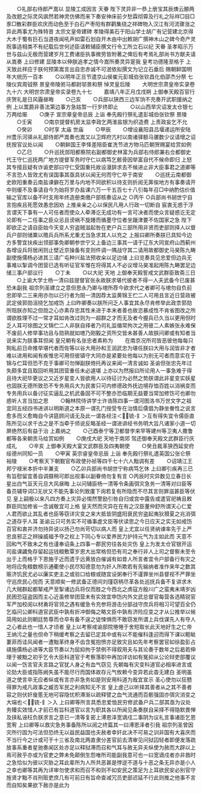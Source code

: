 <!-- { "loadSidebar": true } -->
　　○礼部右侍郎严嵩以  显陵工成因言  天眷  陛下灵异非一恭上册宝其辰燠云酿两及改题之际灵风飒然若神灵仿佛而来下奏安神床前夕愁霖彻霄及行礼之际祥□目□豕□散彩群臣欢庆而动色至于白石产枣阳有群鹳集绕之祥碑物入汉江有河流骤涨之异此两事尤为殊特昔  太宗文皇帝建碑  孝陵得美石于阳山学士胡广有记营建北京得大木于蜀有巨石当道夜闻吼声如雷石划自开木由中出敕胡广撰神木山之碑今奇产灵贶事适相类不有纪载后世何述臣请敕辅臣撰文行令工所立石以纪  天眷  圣孝昭示万世与兹山无极而营建岁月工费诸臣执事微劳皆附著之俾后有考焉礼部尚书方献夫请从嵩奏  上曰修建  显陵本以伸朕追孝之情今嵩所奏灵异寔我  皇考功德隆至格于  上天致此祥应于朕何预第嵩言出自忠赤诚不可泯依拟撰文为记立石垂后  赐朝鲜国明年大统历一百本
　　○以明年正旦节遣京山侯崔元彭城伯张钦昌化伯邵杰分祭  七陵仪宾周钺祭  景皇帝陵驸马都尉邬景和祭  悼灵皇后陵
　　大明世宗肃皇帝实录卷九十六
大明世宗肃皇帝实录卷九十七
　　嘉靖八年正月戊戌朔  上御奉天殿百官行庆贺礼是日风霾昼晦
　　○己亥
　　○兵部以狭西三边军饷不充奏开武职援纳之例  上以鬻爵非善法第边事方急姑暂一行岁终即止
　　○以山西旱灾诏发太仓银七万两给赈
　　○庚子  宣宗章皇帝忌辰  上诣  奉先殿行祭礼遣彭城伯张钦祭  景陵
　　○壬寅
　　○南京提督机房太监李政乞两淮盐银为织造费  上责政妄乞不允
　　○癸卯
　　○时享  太庙  世庙
　　○甲辰
　　○增设襄阳县吕堰递运所安陆州豊乐河驿从礼部侍郎严嵩奏也嵩又以卫辉府亢村以南诸驿额马骡数少议请增之诏抚按官议处以闻
　　○朝鲜国王李怿差陪臣崔洗节进方物马匹朝贺赐宴给赏如例
　　○乙巳
　　○升巡抚郧阳都察院右副都御史林富为兵部右侍郎兼右佥都御史代王守仁巡抚两广地方提督军务时守仁以病笃乞骸骨因举富自代不候命即归  上怒其专擅且疑有诈谕吏部曰守仁受国重托故设漫辞求去不候进止非大臣事君之道卿等不言恐人皆效尤有误国事其亟具状以闻无何而守仁卒于南安
　　○巡抚云南都御史欧阳重奏云南盐课僻在万里与内地不同欲积以待支则折阅无筭俟地方有事奏请开中则缓不及事请自今为始将岁办盐课六万一千五百七十八引每年召□中纳酌估价值输之官库以备不时支用年终造册类缴户部核奏诏从之
○丙午
○兵部尚书胡世宁自言抱疾且死愿效愚忠因劝  上推亲亲之心以保民凡用人行政一切断自  宸衷无惑于浮言谓天下事有一人可任者而使众人牵滞讫无成功有一言可决者而使众言疑惑讫无定论即有一二任事之臣众忌且谤祸不旋踵而循墨守位者坐躐津要不佐国家之急  陛下即欲正之请自臣始今天变人穷盗贼滋起咎在吏户兵三部所用非贤而吏部则择人以督兵户部则储粟以赡兵兵所系尤重尤当急求其人以充之  上报曰卿所奏朕已具知今边方多警宜扶疾出领部事免卿朝参世宁又上备边三事其一请于辽东大同宣府山西蓟州各增设兵将居闲则止壁近京操备有变则件调一隅战守其二请用故都御史马昊陈九畴副使施儒杨必进其三请广屯种兴盐法预收籴以足边储  上曰览奏具见忠爱但边兵无事难以掣调今团营已选有听征官军惟在将得其人不必议增马昊准起用陈九畴罢足边储三事户部议行
　　○丁未
　　○以大祀  天地  上御奉天殿誓戒文武群臣致斋三日
　　○上谕大学士杨一清曰兹提督官张永故朕求堪代彼者不得一人夫武备今已废甚恐未副我  祖宗列圣建立之意但思永乃卿与璁所荐今欲求代之者卿可与璁勿自负前忠即举二三来用亦勿以已行者为阻一清因荐太监黄锦王伫二人可用且言近日营政被武定侯郭勋沮挠乞加戒饬  上曰昨卿奏以朕所问乏人事宜其永尽肯修举此政柰郭勋所阻朕亦知之但勋之心亦素存忠其性未进于本末者善也故恣暴成性不肯省图改之所谓欲胜理不过一常才耳如肯改过则为一超群之才而无及者今握兵已久当以更用但时乏人耳可徐图之又锦伫二人非朕自择者乃司礼监循常拘次之用彼二人素嫉张永难保不废前人修举事功且与勋熟就如璁乃刚毅之资所交皆未甚善人故朕问卿或有知者当说来实为朕事耳但闻  皇兄朝有名张忠者素称为
　　在南京况所司皆恶彼他每每只狥私前日命推举堪代者而佐等以谷大用孙和王润武忠为堪任朕曰大用与润皆非才者难以进用和闻有疾惟忠可用但彼镇守大同亦是紧要处他每以为别无可者而意实在于锦与伫耳但恐不克于事卿可勿惮副朕倚托再议来闻一清言诚如  圣谕但张忠先年过失颇多宜且取回听用其团营重任未必遽堪  上亦以为然报曰所论用人一事急难于得且待大祀毕更议之又近岁星变人皆欲用人以待征讨为必然之势朕谓此非星变实妖星也固朕无德所致恐不专务用兵大为民害只可内修德政外抚边境存恤百姓以消祸变而专务用兵以备讨征实逼乱之机武备固不可不整亦恐临期无益要当常加修饬可也卿勿惑听人言当加之思
　　○翰林院侍讲学士许诰陈四事一谓河图洛书万世文字之祖宜同五经四书进讲以明斯道之本原一谓孔门授受专在治情后儒倡为静坐餋性之说言愈多而义愈晦自今讲筵顾问请无及此一谓各经注＜锍-釒＞互有得失宜令儒臣直陈所见以求千古之是不当牵于师说反略圣经一谓进讲经书务明大旨凡诸家小道一切屏绝然后有益于治  上嘉纳之
　　○己酉泰宁等卫都督孛来罕等建州等卫夷人撒鲁都等各来朝贡马给赏如例
　　○庚戌大祀  天地于南郊  驾还御奉天殿文武群臣行庆成礼
　　○辛亥  上御奉天殿大宴文武群臣及四夷朝使
　　○癸丑裁革狭西延安府绥德州同知一员
　　○甲寅  英宗睿皇帝忌辰  上诣  奉先殿行祭礼遣英国公张仑祭  裕陵
　　○考察天下朝觐官布政使孙祯等四千七十六人黜调有差
　　○诏靖江王邦宁禄米本折中半兼支
　　○乙卯兵部尚书胡世宁称病笃乞休  上曰卿引疾再三已有旨慰留宜善自调摄稍可即出视事以副眷倚勿复有言
○丙辰时灾异数见立春日长星出白气亘天元旦大风昼晦  上以问辅臣杨一清等令条画弭灾急务一清等对曰臣等备员辅导词□无状又不能先事论列致廑下询若复有所隐而不尽其言则罪滋甚臣等伏见  皇上嗣极以来凡四方奏上灾异必惕然警励引咎自归或宫中露告或遣官祀祷且敕群臣同加修省一念诚敬宜可上格  皇天然而灾异在在有之汉臣董仲舒所谓天心仁爱人君而欲止其乱者也臣等窃详灾变之来大抵皆阴盛阳衰民穷盗起夷狄猾夏之兆消弭之道存乎人耳  圣谕云只可务实不可循事虗文臣等伏读思之今日应天之实无如戒饬百官和衷并济勿持异说以扬己勿尚苛切以病人而  皇上尤宜以任贤纳谏率先于上严忠良邪正之辨操威福予夺之权上下同心专以爱养民力护持元气为主如此而  天意不回和气不致未之有也谨奉诏条上四事一郡民穷往各处灾伤  皇上为发太仓官银开运司盐课蠲免存留起运钱粮敷覃岁恩大出常格但恐有司之奉行非人上司之督察未至令出于上而格于下恩施于近而遗于远黄放白催诚有如昔人所言者宜令户部备行有灾之地将应免粮数榜示通衢使小民尽知德意勿为奸人所欺若有先输纳者准作来年之数其赈济饥民尤必以廉实吏主之或验口给粮或随宜设粥奉行不谨罪坐州县督视不严罪坐守巡庶民心悦而  天意顺矣一修武备正德间刘瑾窃柄尽革各处巡抚兵备不复讲求木几大贼群起都辇戒严至掣诸边兵将仅而胜之今西北之虏寇方殷川广之蛮夷未靖岁凶民困恐寇盗因而主心近虽修举团营未有实效宜申饬内外文武总督官每营各选精锐官军严加校阅以材勇将官领之遇有缓急令充参将游击分部战守庶兵将相习可望百全仍乞临问公卿科道官武臣中孰有折冲御侮之略文臣中孰有济险应变之才从公推举以候简用如此则朝廷势尊而仓卒有备不逞之徒悚惧而不敢窃发所谓上兵伐谋先人有夺人之心者此也一惜人才顷者  皇上以考察戒谕部院惓惓于舍短取长此天地好生之仁帝王纳污之量也但命下稍缓考察之去留已定其中或有以不能催科逢迎而得下课以睚眦萋菲而诖风闻者一遭黜革终身不齿含冤抱愤亦足致灾且如先年考察罢官如徐盈彭占祺施儒杨必进等大臣节奏以为屈抑拘于禁例不得叙用夫与其论奏于数年之后曷若伸理于被黜之初乎乞令大臣科道官于考察落职中再加详访如有冤抑从公论辩吏部覆议以闻一饬言官夫言路之官犹人身之有血气窃见  先朝每有灾变科道官必相率进言或论劾大臣或指陈阙失虽不能尽行而国体故存元气攸赖今变异若此杳无建白  圣明虽道之使言卒无应者纵或有言亦非急务如是则安用科道为哉宜宣示  圣心使勿以狂戆得罪为戒凡政事之臧否军民之利病知无不言  皇上虗己以听择其善者从之其不善者容之则伏奸廋慝无地可容隐忧积滞渐以疏释譬之血气流通而百骸强固亦弭灾消变之大端也＜锍-釒＞入  上曰卿等所言具悉忠爱恤民穷修武备户兵二部其亟为议处务臻实效惜人才前已有旨科道官以言为职其各以所闻见条奏朕自采择不得隐默畏惮及挟私诬枉负朕求言之意已一清等复密上溥恩泽宽谪戍二事阴为议礼言事诸臣乞恩宽宥  上曰卿等以救灾急务事备陈所以阅之终篇其一曰溥恩泽者引我  祖宗列圣曾因灾所行固为可法但恐终无以益民益国也夫赦者幸奸此决不可易之训非国有大喜庆而不当行今之计或可于十三省及南北两直隶分差官前去清审见问狱囚轻者即便发落疏放事系重者星驰奏闻区处亦足以释狱滞而召和气耳与赦无异夫纵使为赦而大辟以上焉可赦乎亦或为官吏之弊未免颠倒生怨唯所司能副我意可也一曰宽谪戍者亦非救时之急恰似为彼以灾胁之耳此辈所为人所共恶甚是悖逆不道与十恶之条无异亦是小人之幸也卿等其再为详审勿使求和而召不和则不如安民之策足为上耳欲民安必别官守旌贤才黜不肖刑赃吏庶几有可前日有旨命查减冗员吏部迟延不行此则推之他事不言而自知矣果欲下赦亦是此为
